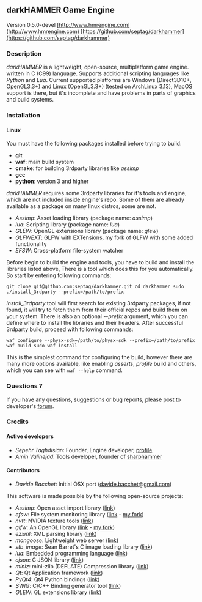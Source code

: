 ## darkHAMMER Game Engine

Version 0.5.0-devel
[http://www.hmrengine.com](http://www.hmrengine.com)
[https://github.com/septag/darkhammer](https://github.com/septag/darkhammer)

### Description
*darkHAMMER* is a lightweight, open-source, multiplatform game engine. written in C (C99) language.
Supports additional scripting languages like *Python* and *Lua*.
Current supported platforms are Windows (Direct3D10+, OpenGL3.3+) and Linux (OpenGL3.3+) (tested on ArchLinux 3.13), MacOS support
is there, but it's incomplete and have problems in parts of graphics and build systems.

### Installation
#### Linux
You must have the following packages installed before trying to build:

- **git**
- **waf**: main build system
- **cmake**: for building 3rdparty libraries like *assimp*
- **gcc**
- **python**: version 3 and higher

*darkHAMMER* requires some 3rdparty libraries for it's tools and engine, which are not included inside engine's repo. Some of them are already available as a package on many linux distros, some are not.

- *Assimp*: Asset loading library (package name: *assimp*)
- *lua*: Scripting library (package name: *lua*)
- *GLEW*: OpenGL extensions library (package name: *glew*)
- *GLFWEXT*: GLFW with EXTensions, my fork of GLFW with some added functionality
- *EFSW*: Cross-platform file-system watcher

Before begin to build the engine and tools, you have to build and install the libraries listed above, There is a tool which does this for you automatically. So start by entering following commands:

``
git clone git@github.com:septag/darkhammer.git
cd darkhammer
sudo ./install_3rdparty --prefix=/path/to/prefix
``

*install_3rdparty* tool will first search for existing 3rdparty packages, if not found, it will try to fetch them from their official repos and build them on your system. There is also an optional *--prefix* argument, which you can define where to install the libraries and their headers.
After successful 3rdparty build, proceed with following commands:

``
waf configure --physx-sdk=/path/to/physx-sdk --prefix=/path/to/prefix
waf build
sudo waf install
``

This is the simplest command for configuring the build, however there are many more options available, like enabling *asserts*, *profile* build and others, which you can see with `waf --help` command.

### Questions ?
If you have any questions, suggestions or bug reports, please post to developer's
[forum](http://hmrengine.com/forums/).

### Credits
#### Active developers
- *Sepehr Taghdisian*: Founder, Engine developer, [profile](https://github.com/septag)
- *Amin Valinejad*: Tools developer, founder of [sharphammer](https://bitbucket.org/Amin67v/sharphammer)
#### Contributors
- *Davide Bacchet*: Initial OSX port (davide.bacchet@gmail.com)

This software is made possible by the following open-source projects:

- *Assimp*: Open asset import library ([link](http://assimp.sourceforge.net/))
- *efsw*: File system monitoring library ([link](https://bitbucket.org/SpartanJ/efsw) - [my fork](https://bitbucket.org/sepul/efsw))
- *nvtt*: NVIDIA texture tools ([link](http://code.google.com/p/nvidia-texture-tools))
- *glfw*: An OpenGL library ([link](http://www.glfw.org) - [my fork](https://github.com/septag/glfw))
- *ezxml*: XML parsing library ([link](http://ezxml.sourceforge.net))
- *mongoose*: Lightweight web server ([link](https://code.google.com/p/mongoose))
- *stb_image*: Sean Barret's C image loading library ([link](http://nothings.org/stb_image.c))
- *lua*: Embedded programming language ([link](http://www.lua.org))
- *cjson*: C JSON library ([link](http://sourceforge.net/projects/cjson))
- *miniz*: mini-zlib (DEFLATE) Compression library ([link](http://code.google.com/p/miniz))
- *Qt*: Qt Application framework ([link](http://qt.digia.com))
- *PyQt4*: Qt4 Python bindings ([link](http://www.riverbankcomputing.com/software/pyqt/download))
- *SWIG*: C/C++ Binding generator tool ([link](http://www.swig.org))
- *GLEW*: GL extensions library ([link](http://glew.sourceforge.net/))

